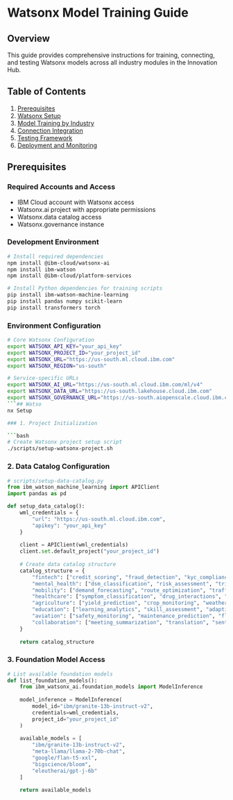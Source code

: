 # Watsonx Model Training Guide

## Overview

This guide provides comprehensive instructions for training, connecting, and testing Watsonx models across all industry modules in the Innovation Hub.

## Table of Contents

1. [Prerequisites](#prerequisites)
2. [Watsonx Setup](#watsonx-setup)
3. [Model Training by Industry](#model-training-by-industry)
4. [Connection Integration](#connection-integration)
5. [Testing Framework](#testing-framework)
6. [Deployment and Monitoring](#deployment-and-monitoring)

## Prerequisites

### Required Accounts and Access
- IBM Cloud account with Watsonx access
- Watsonx.ai project with appropriate permissions
- Watsonx.data catalog access
- Watsonx.governance instance

### Development Environment
```bash
# Install required dependencies
npm install @ibm-cloud/watsonx-ai
npm install ibm-watson
npm install @ibm-cloud/platform-services

# Install Python dependencies for training scripts
pip install ibm-watson-machine-learning
pip install pandas numpy scikit-learn
pip install transformers torch
```

### Environment Configuration
```bash
# Core Watsonx Configuration
export WATSONX_API_KEY="your_api_key"
export WATSONX_PROJECT_ID="your_project_id"
export WATSONX_URL="https://us-south.ml.cloud.ibm.com"
export WATSONX_REGION="us-south"

# Service-specific URLs
export WATSONX_AI_URL="https://us-south.ml.cloud.ibm.com/ml/v4"
export WATSONX_DATA_URL="https://us-south.lakehouse.cloud.ibm.com"
export WATSONX_GOVERNANCE_URL="https://us-south.aiopenscale.cloud.ibm.com"
```## Watso
nx Setup

### 1. Project Initialization

```bash
# Create Watsonx project setup script
./scripts/setup-watsonx-project.sh
```

### 2. Data Catalog Configuration

```python
# scripts/setup-data-catalog.py
from ibm_watson_machine_learning import APIClient
import pandas as pd

def setup_data_catalog():
    wml_credentials = {
        "url": "https://us-south.ml.cloud.ibm.com",
        "apikey": "your_api_key"
    }
    
    client = APIClient(wml_credentials)
    client.set.default_project("your_project_id")
    
    # Create data catalog structure
    catalog_structure = {
        "fintech": ["credit_scoring", "fraud_detection", "kyc_compliance"],
        "mental_health": ["dsm_classification", "risk_assessment", "triage"],
        "mobility": ["demand_forecasting", "route_optimization", "traffic_prediction"],
        "healthcare": ["symptom_classification", "drug_interactions", "diagnosis_support"],
        "agriculture": ["yield_prediction", "crop_monitoring", "weather_analysis"],
        "education": ["learning_analytics", "skill_assessment", "adaptive_learning"],
        "aviation": ["safety_monitoring", "maintenance_prediction", "flight_optimization"],
        "collaboration": ["meeting_summarization", "translation", "sentiment_analysis"]
    }
    
    return catalog_structure
```

### 3. Foundation Model Access

```python
# List available foundation models
def list_foundation_models():
    from ibm_watsonx_ai.foundation_models import ModelInference
    
    model_inference = ModelInference(
        model_id="ibm/granite-13b-instruct-v2",
        credentials=wml_credentials,
        project_id="your_project_id"
    )
    
    available_models = [
        "ibm/granite-13b-instruct-v2",
        "meta-llama/llama-2-70b-chat",
        "google/flan-t5-xxl",
        "bigscience/bloom",
        "eleutherai/gpt-j-6b"
    ]
    
    return available_models
```